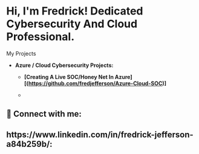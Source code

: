 <h1>Hi, I'm Fredrick! Dedicated Cybersecurity And Cloud Professional.
</h2> My Projects</h2>

- <b>Azure / Cloud Cybersecurity Projects:
  - [Creating A Live SOC/Honey Net In Azure][(https://github.com/fredjefferson/Azure-Cloud-SOC)]
 
  - 
<h2> 🤳 Connect with me:</h2>

<h2> https://www.linkedin.com/in/fredrick-jefferson-a84b259b/:<h2>
